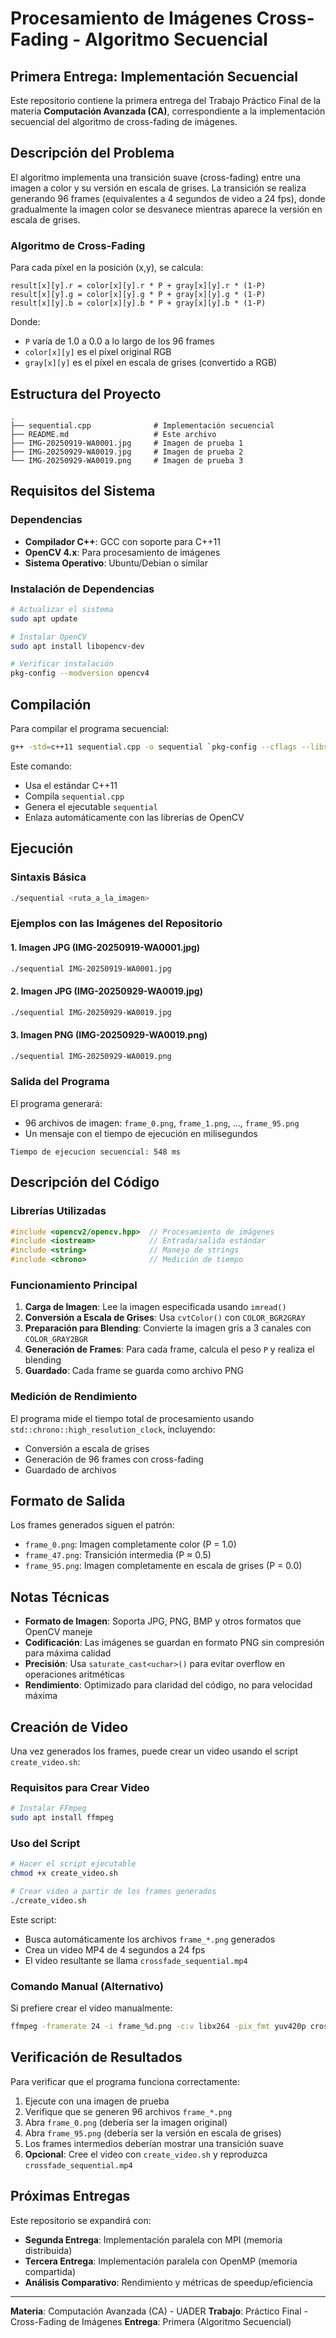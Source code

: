 # Procesamiento de Imágenes Cross-Fading - Algoritmo Secuencial

## Primera Entrega: Implementación Secuencial

Este repositorio contiene la primera entrega del Trabajo Práctico Final de la materia **Computación Avanzada (CA)**, correspondiente a la implementación secuencial del algoritmo de cross-fading de imágenes.

## Descripción del Problema

El algoritmo implementa una transición suave (cross-fading) entre una imagen a color y su versión en escala de grises. La transición se realiza generando 96 frames (equivalentes a 4 segundos de video a 24 fps), donde gradualmente la imagen color se desvanece mientras aparece la versión en escala de grises.

### Algoritmo de Cross-Fading

Para cada píxel en la posición (x,y), se calcula:

```
result[x][y].r = color[x][y].r * P + gray[x][y].r * (1-P)
result[x][y].g = color[x][y].g * P + gray[x][y].g * (1-P)
result[x][y].b = color[x][y].b * P + gray[x][y].b * (1-P)
```

Donde:
- `P` varía de 1.0 a 0.0 a lo largo de los 96 frames
- `color[x][y]` es el píxel original RGB
- `gray[x][y]` es el píxel en escala de grises (convertido a RGB)

## Estructura del Proyecto

```
.
├── sequential.cpp              # Implementación secuencial
├── README.md                   # Este archivo
├── IMG-20250919-WA0001.jpg     # Imagen de prueba 1
├── IMG-20250929-WA0019.jpg     # Imagen de prueba 2
└── IMG-20250929-WA0019.png     # Imagen de prueba 3
```

## Requisitos del Sistema

### Dependencias

- **Compilador C++**: GCC con soporte para C++11
- **OpenCV 4.x**: Para procesamiento de imágenes
- **Sistema Operativo**: Ubuntu/Debian o similar

### Instalación de Dependencias

```bash
# Actualizar el sistema
sudo apt update

# Instalar OpenCV
sudo apt install libopencv-dev

# Verificar instalación
pkg-config --modversion opencv4
```

## Compilación

Para compilar el programa secuencial:

```bash
g++ -std=c++11 sequential.cpp -o sequential `pkg-config --cflags --libs opencv4`
```

Este comando:
- Usa el estándar C++11
- Compila `sequential.cpp`
- Genera el ejecutable `sequential`
- Enlaza automáticamente con las librerías de OpenCV

## Ejecución

### Sintaxis Básica

```bash
./sequential <ruta_a_la_imagen>
```

### Ejemplos con las Imágenes del Repositorio

#### 1. Imagen JPG (IMG-20250919-WA0001.jpg)

```bash
./sequential IMG-20250919-WA0001.jpg
```

#### 2. Imagen JPG (IMG-20250929-WA0019.jpg)

```bash
./sequential IMG-20250929-WA0019.jpg
```

#### 3. Imagen PNG (IMG-20250929-WA0019.png)

```bash
./sequential IMG-20250929-WA0019.png
```

### Salida del Programa

El programa generará:
- 96 archivos de imagen: `frame_0.png`, `frame_1.png`, ..., `frame_95.png`
- Un mensaje con el tiempo de ejecución en milisegundos

```
Tiempo de ejecucion secuencial: 548 ms
```

## Descripción del Código

### Librerías Utilizadas

```cpp
#include <opencv2/opencv.hpp>  // Procesamiento de imágenes
#include <iostream>            // Entrada/salida estándar
#include <string>              // Manejo de strings
#include <chrono>              // Medición de tiempo
```

### Funcionamiento Principal

1. **Carga de Imagen**: Lee la imagen especificada usando `imread()`
2. **Conversión a Escala de Grises**: Usa `cvtColor()` con `COLOR_BGR2GRAY`
3. **Preparación para Blending**: Convierte la imagen gris a 3 canales con `COLOR_GRAY2BGR`
4. **Generación de Frames**: Para cada frame, calcula el peso `P` y realiza el blending
5. **Guardado**: Cada frame se guarda como archivo PNG

### Medición de Rendimiento

El programa mide el tiempo total de procesamiento usando `std::chrono::high_resolution_clock`, incluyendo:
- Conversión a escala de grises
- Generación de 96 frames con cross-fading
- Guardado de archivos

## Formato de Salida

Los frames generados siguen el patrón:
- `frame_0.png`: Imagen completamente color (P = 1.0)
- `frame_47.png`: Transición intermedia (P ≈ 0.5)
- `frame_95.png`: Imagen completamente en escala de grises (P = 0.0)

## Notas Técnicas

- **Formato de Imagen**: Soporta JPG, PNG, BMP y otros formatos que OpenCV maneje
- **Codificación**: Las imágenes se guardan en formato PNG sin compresión para máxima calidad
- **Precisión**: Usa `saturate_cast<uchar>()` para evitar overflow en operaciones aritméticas
- **Rendimiento**: Optimizado para claridad del código, no para velocidad máxima

## Creación de Video

Una vez generados los frames, puede crear un video usando el script `create_video.sh`:

### Requisitos para Crear Video

```bash
# Instalar FFmpeg
sudo apt install ffmpeg
```

### Uso del Script

```bash
# Hacer el script ejecutable
chmod +x create_video.sh

# Crear video a partir de los frames generados
./create_video.sh
```

Este script:
- Busca automáticamente los archivos `frame_*.png` generados
- Crea un video MP4 de 4 segundos a 24 fps
- El video resultante se llama `crossfade_sequential.mp4`

### Comando Manual (Alternativo)

Si prefiere crear el video manualmente:

```bash
ffmpeg -framerate 24 -i frame_%d.png -c:v libx264 -pix_fmt yuv420p crossfade_sequential.mp4
```

## Verificación de Resultados

Para verificar que el programa funciona correctamente:

1. Ejecute con una imagen de prueba
2. Verifique que se generen 96 archivos `frame_*.png`
3. Abra `frame_0.png` (debería ser la imagen original)
4. Abra `frame_95.png` (debería ser la versión en escala de grises)
5. Los frames intermedios deberían mostrar una transición suave
6. **Opcional**: Cree el video con `create_video.sh` y reproduzca `crossfade_sequential.mp4`

## Próximas Entregas

Este repositorio se expandirá con:
- **Segunda Entrega**: Implementación paralela con MPI (memoria distribuida)
- **Tercera Entrega**: Implementación paralela con OpenMP (memoria compartida)
- **Análisis Comparativo**: Rendimiento y métricas de speedup/eficiencia

---

**Materia**: Computación Avanzada (CA) - UADER
**Trabajo**: Práctico Final - Cross-Fading de Imágenes
**Entrega**: Primera (Algoritmo Secuencial)

